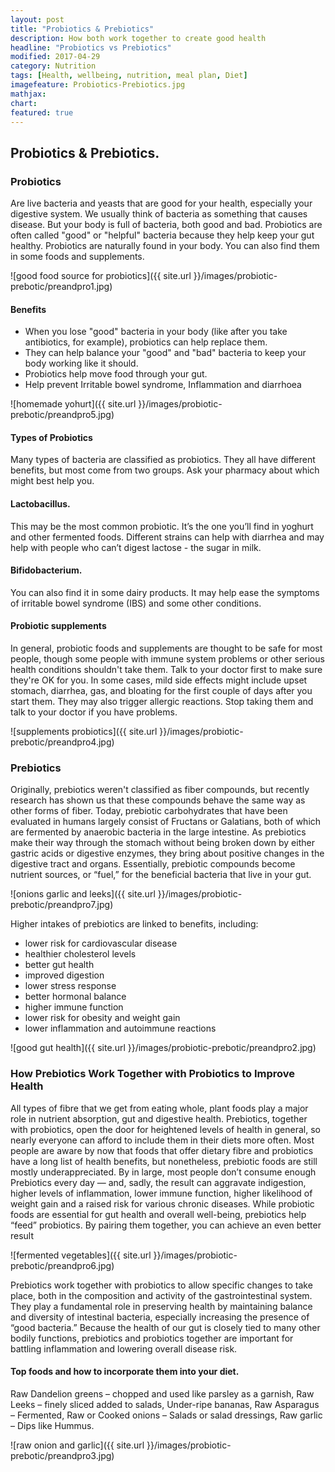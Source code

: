 ```yaml
---
layout: post
title: "Probiotics & Prebiotics"
description: How both work together to create good health 
headline: "Probiotics vs Prebiotics"
modified: 2017-04-29
category: Nutrition
tags: [Health, wellbeing, nutrition, meal plan, Diet]
imagefeature: Probiotics-Prebiotics.jpg
mathjax: 
chart:
featured: true
---
```


<style>

	

		.post-template .notepad-post-content > div:not(.notepad-post-title) p:first-child {

			    font-size: 1rem;
		
		}

		.notepad-post-title h1{

        	color: #e51843!important;
    	}

</style>

## Probiotics & Prebiotics. 

### Probiotics

Are live bacteria and yeasts that are good for your health, especially your digestive system. We usually think of bacteria as something that causes disease. But your body is full of bacteria, both good and bad. Probiotics are often called "good" or "helpful" bacteria because they help keep your gut healthy.
Probiotics are naturally found in your body. You can also find them in some foods and supplements.

![good food source for probiotics]({{ site.url }}/images/probiotic-prebotic/preandpro1.jpg)

#### Benefits

+	When you lose "good" bacteria in your body (like after you take antibiotics, for example), probiotics can help replace them.
+	They can help balance your "good" and "bad" bacteria to keep your body working like it should.
+	Probiotics help move food through your gut.
+	Help prevent Irritable bowel syndrome, Inflammation and diarrhoea

![homemade yohurt]({{ site.url }}/images/probiotic-prebotic/preandpro5.jpg)

#### Types of Probiotics

Many types of bacteria are classified as probiotics. They all have different benefits, but most come from two groups. Ask your pharmacy about which might best help you.

#### Lactobacillus. 

This may be the most common probiotic. It’s the one you’ll find in yoghurt and other fermented foods. Different strains can help with diarrhea and may help with people who can’t digest lactose - the sugar in milk.

#### Bifidobacterium.

You can also find it in some dairy products. It may help ease the symptoms of irritable bowel syndrome (IBS) and some other conditions.
 
#### Probiotic supplements

In general, probiotic foods and supplements are thought to be safe for most people, though some people with immune system problems or other serious health conditions shouldn't take them. Talk to your doctor first to make sure they're OK for you. In some cases, mild side effects might include upset stomach, diarrhea, gas, and bloating for the first couple of days after you start them. They may also trigger allergic reactions. Stop taking them and talk to your doctor if you have problems.



![supplements probiotics]({{ site.url }}/images/probiotic-prebotic/preandpro4.jpg) 


### Prebiotics

Originally, prebiotics weren't classified as fiber compounds, but recently research has shown us that these compounds behave the same way as other forms of fiber. Today, prebiotic carbohydrates that have been evaluated in humans largely consist of Fructans or Galatians, both of which are fermented by anaerobic bacteria in the large intestine.
As prebiotics make their way through the stomach without being broken down by either gastric acids or digestive enzymes, they bring about positive changes in the digestive tract and organs. Essentially, prebiotic compounds become nutrient sources, or “fuel,” for the beneficial bacteria that live in your gut.
 
 ![onions garlic and leeks]({{ site.url }}/images/probiotic-prebotic/preandpro7.jpg) 

Higher intakes of prebiotics are linked to benefits, including:
 
+ lower risk for cardiovascular disease
+ healthier cholesterol levels
+ better gut health
+ improved digestion
+ lower stress response
+ better hormonal balance
+ higher immune function
+ lower risk for obesity and weight gain
+ lower inflammation and autoimmune reactions


![good gut health]({{ site.url }}/images/probiotic-prebotic/preandpro2.jpg)


### How Prebiotics Work Together with Probiotics to Improve Health

All types of fibre that we get from eating whole, plant foods play a major role in nutrient absorption, gut and digestive health. Prebiotics, together with probiotics, open the door for heightened levels of health in general, so nearly everyone can afford to include them in their diets more often.
Most people are aware by now that foods that offer dietary fibre and probiotics have a long list of health benefits, but nonetheless, prebiotic foods are still mostly underappreciated. By in large, most people don’t consume enough Prebiotics every day — and, sadly, the result can aggravate indigestion, higher levels of inflammation, lower immune function, higher likelihood of weight gain and a raised risk for various chronic diseases.
While probiotic foods are essential for gut health and overall well-being, prebiotics help “feed” probiotics. By pairing them together, you can achieve an even better result


 ![fermented vegetables]({{ site.url }}/images/probiotic-prebotic/preandpro6.jpg)
 
Prebiotics work together with probiotics to allow specific changes to take place, both in the composition and activity of the gastrointestinal system. They play a fundamental role in preserving health by maintaining balance and diversity of intestinal bacteria, especially increasing the presence of “good bacteria.” 
Because the health of our gut is closely tied to many other bodily functions, prebiotics and probiotics together are important for battling inflammation and lowering overall disease risk.

#### Top foods and how to incorporate them into your diet.
 
Raw Dandelion greens – chopped and used like parsley as a garnish,
Raw Leeks – finely sliced added to salads,
Under-ripe bananas,
Raw Asparagus – Fermented,
Raw or Cooked onions – Salads or salad dressings,
Raw garlic – Dips like Hummus.


 ![raw onion and garlic]({{ site.url }}/images/probiotic-prebotic/preandpro3.jpg)
 
 
 




 






